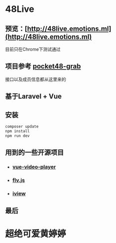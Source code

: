 # 48Live

## 预览：[http://48live.emotions.ml](http://48live.emotions.ml)
   目前只在Chrome下测试通过

## 项目参考 [pocket48-grab](https://github.com/xsaiting/pocket48-grab/)
   接口以及成员信息都从这里来的

## 基于Laravel + Vue

## 安装

```bash
composer update
npm install
npm run dev
```


## 用到的一些开源项目
* ### [vue-video-player](https://github.com/surmon-china/vue-video-player)
* ### [flv.js](https://github.com/Bilibili/flv.js)
* ### [iview](https://github.com/iview/iview)

## 最后
# 超绝可爱黄婷婷
